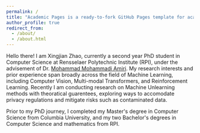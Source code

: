 ```yaml
---
permalink: /
title: "Academic Pages is a ready-to-fork GitHub Pages template for academic personal websites"
author_profile: true
redirect_from: 
  - /about/
  - /about.html
---
```


Hello there! I am Xingjian Zhao, currently a second year PhD student in Computer Science at Rensselaer Polytechnic Institute (RPI), under the advisement of Dr. [Mohammad Mohammadi Amiri](https://mmamiri.github.io/). My research interests and prior experience span broadly across the field of Machine Learning, including Computer Vision, Multi-modal Transformers, and Reinforcement Learning. Recently I am conducting research on Machine Unlearning methods with theoratical guarentees, exploring ways to accomodate privacy regulations and mitigate risks such as contaminated data.



Prior to my PhD journey, I completed my Master's degree in Computer Science from Columbia University, and my two Bachelor's degrees in Computer Science and mathematics from RPI.


